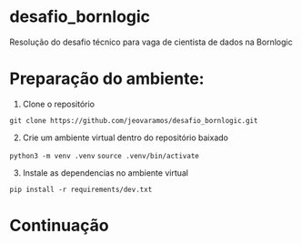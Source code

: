 # desafio_bornlogic
Resolução do desafio técnico para vaga de cientista de dados na Bornlogic

# Preparação do ambiente:
1. Clone o repositório

`git clone https://github.com/jeovaramos/desafio_bornlogic.git`

2. Crie um ambiente virtual dentro do repositório baixado

`python3 -m venv .venv`
`source .venv/bin/activate`

3. Instale as dependencias no ambiente virtual

`pip install -r requirements/dev.txt`

# Continuação